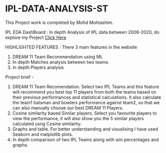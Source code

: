 # IPL-DATA-ANALYSIS-ST

This Project work is completed by Mohd Mohtashim.

IPL EDA DashBoard : In depth Analysis of IPL data between 2008-2020, do explore my Project [Click Here](https://mohtashim0007-ipl-data-analysis-main-7vqu37.streamlitapp.com/)

HIGHLIGHTED FEATURES : 
There 3 main features in the website

1.   DREAM 11 Team Recommendation using ML
2.   In depth Matches analysis between two teams.
3.   In depth Players analysis

Project brief -

1.   DREAM 11 Team Recomendation. Select two IPL Teams and this feature will recommend you best top 11 players from both the teams based on their previous performances and statistical calculations. It also calculate the team1 batsman and bowlers performance against team2, so that we can also manually choose our best DREAM 11 Players.
2.   Cosine similarity based Similar players. Select you favourite players to view the performance, it will also show you the 5 similar players calculated usng Cosine similarity.
3.   Graphs and table. For better understanding and visualising I have used Seaborn and matplotlib plots.
4.    In depth comparison of two IPL Teams along with win percentages and graphs.


